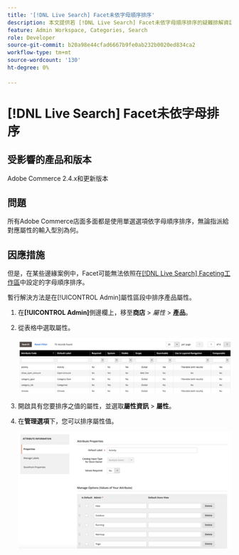 ```yaml
---
title: '[!DNL Live Search] Facet未依字母順序排序'
description: 本文提供若 [!DNL Live Search] Facet未依字母順序排序的疑難排解資訊。
feature: Admin Workspace, Categories, Search
role: Developer
source-git-commit: b20a98e44cfad6667b9fe0ab232b0020ed834ca2
workflow-type: tm+mt
source-wordcount: '130'
ht-degree: 0%

---
```


# [!DNL Live Search] Facet未依字母排序

## 受影響的產品和版本

Adobe Commerce 2.4.x和更新版本

## 問題

所有Adobe Commerce店面多面都是使用單選選項依字母順序排序，無論指派給對應屬性的輸入型別為何。

## 因應措施

但是，在某些邊緣案例中，Facet可能無法依照在[[!DNL Live Search] Faceting工作區](https://experienceleague.adobe.com/zh-hant/docs/commerce-merchant-services/live-search/live-search-admin/facets/faceting-workspace)中設定的字母順序排序。

暫行解決方法是在[!UICONTROL Admin]屬性區段中排序產品屬性。

1. 在&#x200B;**[!UICONTROL Admin]**&#x200B;側邊欄上，移至&#x200B;**商店** > *屬性* > **產品**。
1. 從表格中選取屬性。

   ![屬性清單](assets/attribute-list.png)

1. 開啟具有您要排序之值的屬性，並選取&#x200B;**屬性資訊** > **屬性**。
1. 在&#x200B;**管理選項**&#x200B;下，您可以排序屬性值。

   ![排序屬性](assets/sort-attributes.png)
